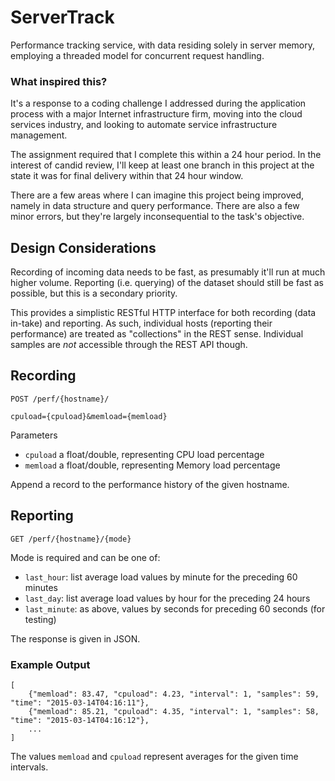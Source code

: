 # ServerTrack

Performance tracking service, with data residing solely in server memory, employing a threaded model for concurrent request handling.

### What inspired this?

It's a response to a coding challenge I addressed during the application process with a major Internet infrastructure firm, moving into the cloud services industry, and looking to automate service infrastructure management.

The assignment required that I complete this within a 24 hour period. In the interest of candid review, I'll keep at least one branch in this project at the state it was for final delivery within that 24 hour window.

There are a few areas where I can imagine this project being improved, namely in data structure and query performance. There are also a few minor errors, but they're largely inconsequential to the task's objective.


## Design Considerations

Recording of incoming data needs to be fast, as presumably it'll run at much higher volume. Reporting (i.e. querying) of the dataset should still be fast as possible, but this is a secondary priority.


This provides a simplistic RESTful HTTP interface for both recording (data in-take) and reporting. As such, individual hosts (reporting their performance) are treated as "collections" in the REST sense. Individual samples are _not_ accessible through the REST API though.

## Recording 

```http
POST /perf/{hostname}/

cpuload={cpuload}&memload={memload}
```

Parameters
- `cpuload` a float/double, representing CPU load percentage
- `memload` a float/double, representing Memory load percentage

Append a record to the performance history of the given hostname.



## Reporting

```http
GET /perf/{hostname}/{mode}
```

Mode is required and can be one of:
- `last_hour`: list average load values by minute for the preceding 60 minutes 
- `last_day`: list average load values by hour for the preceding 24 hours
- `last_minute`: as above, values by seconds for preceding 60 seconds (for testing)

The response is given in JSON.

### Example Output

```
[   
    {"memload": 83.47, "cpuload": 4.23, "interval": 1, "samples": 59, "time": "2015-03-14T04:16:11"}, 
    {"memload": 85.21, "cpuload": 4.35, "interval": 1, "samples": 58, "time": "2015-03-14T04:16:12"}, 
    ...
]
```

The values `memload` and `cpuload` represent averages for the given time intervals.



